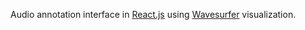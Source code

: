Audio annotation interface in [React.js](https://reactjs.org/) using [Wavesurfer](https://wavesurfer-js.org/) visualization. 
